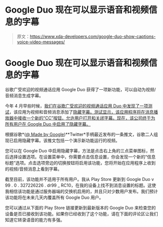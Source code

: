 # Google Duo 现在可以显示语音和视频信息的字幕

> 原文：<https://www.xda-developers.com/google-duo-show-captions-voice-video-messages/>

# Google Duo 现在可以显示语音和视频信息的字幕

谷歌广受欢迎的视频通话应用 Google Duo 获得了一项新功能，可以自动为视频/音频消息生成字幕。

今年 4 月早些时候，[我们在谷歌广受欢迎的视频通话应用 Duo 中发现了一项测试](https://www.xda-developers.com/google-duo-82-tests-adding-closed-captions-messages/)，该应用为视频和音频消息添加了[隐藏字幕。测试显示，该应用程序将在消息播放器中接收一个新的“CC”按钮，允许用户打开和关闭字幕。现在，该公司终于为所有用户在 Google Duo 中启用了隐藏字幕。](https://www.xda-developers.com/google-duo-prepares-to-add-captions-to-video-and-audio-messages/)

根据谷歌*([@ Made by Google](https://twitter.com/madebygoogle))**Twitter*手柄最近发布的一条推文，谷歌二人组现已启用隐藏字幕。该推文包括一个演示新功能运行的视频。

您可以在 Google Duo 中启用隐藏字幕，方法是点击右上角的三点菜单图标，然后选择设置选项。在设置菜单中，你需要点击信息设置，你会发现一个新的“信息标题”选项。点击选项旁边的切换按钮将启用该功能，您将开始在应用程序上收到的视频/音频消息上看到字幕。

截至目前，该功能并不适用于所有用户。我从 Play Store 更新到 Google Duo v 99 . 0 . 327226226 . dr99 _ RC10，在我的设备上找不到消息设置的标题。这使我相信该功能是通过服务器端的交换机启用的，并且只对少数用户发布。我们预计该功能将在未来几天内覆盖所有 Google Duo 用户。

您可以通过从下面的 Play Store 链接更新到最新版本的 Google Duo 来检查您的设备是否已接收到该功能。如果你已经收到了这个功能，请在下面的评论区让我们知道它转录语音的能力有多强。